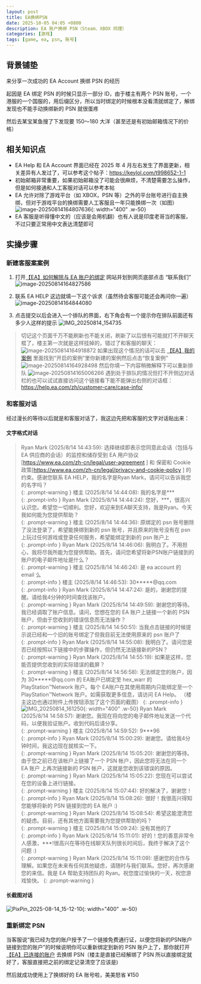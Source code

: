 ```yaml
---
layout: post
title: EA换绑PSN
date: 2025-10-05 04:05 +0800
description: EA 账户换绑 PSN（Steam、XBOX 同理）
categories: [游戏]
tags: [game, ea, psn, 账号]
---
```


## 背景铺垫
来分享一次成功的 EA Account 换绑 PSN 的经历

起因是 EA 绑定 PSN 的时候只显示一部分 ID，由于楼主有两个 PSN 账号，一个港服的一个国服的，用后缀区分，所以当时绑定的时候根本没看清就绑定了，解绑发现也不能手动换绑新的 PSN 就很蛋疼

然后去某宝某鱼搜了下发现要 150～180 大洋（甚至还是有初始邮箱情况下的价格）

## 相关知识点

- EA Help 和 EA Account 界面已经在 2025 年 4 月左右发生了界面更新，相关差异有人发过了，可以参考这个帖子：https://keylol.com/t998652-1-1  
- 初始邮箱非常重要，如果初始邮箱没了可能会很麻烦，不清楚需要怎么操作，但是如何接通和人工客服对话可以参考本帖  
- EA 允许对除了游戏平台（如 XBOX，PSN 等）之外的平台账号进行自主换绑，但对于游戏平台的换绑需要人工客服且一年只能换绑一次（如图）  
  ![image-20250814164807636](./image-20250814164807636.avif){: width="400" .w-50}  
- EA 客服是听得懂中文的（应该是会用机翻）也有人说是印度老哥当的客服，不过只要正常用中文表达清楚即可  

## 实操步骤
### 新建客服案案例

1. 打开[【EA】如何解除与 EA 账户的绑定](https://help.ea.com/zh/articles/ea-account/unlink-ea-account/) 网站并划到网页底部点击 “联系我们”
   ![image-20250814164827586](./image-20250814164827586.avif)

2. 联系 EA HELP 这边就填一下这个诉求（虽然待会客服可能还会再问你一遍）
   ![image-20250814164844080](./image-20250814164844080.avif)

3. 点击提交以后会进入一个排队的界面，右下角会有一个提示你在排队前面还有多少人这样的提示
   ![IMG_20250814_154735](./IMG_20250814_154735.avif)

> 切记这个页面千万不能刷新也不能关闭，刷新了以后很有可能就打不开聊天框了，楼主第一次就是这样挂掉的，错过了和客服的聊天：
> ![image-20250814164918872](./image-20250814164918872.avif)
> 如果出现这个情况的话可以去 [【EA】我的案例](https://help.ea.com/zh/help-my-cases/) 里面找到“开启的案例”里你新建的案例然后点击“恢复案例”
> ![image-20250814164928498](./image-20250814164928498.avif)
> 然后你填一下内容稍微解释下可以重新排队
> ![image-20250814165006266](./image-20250814165006266.avif)
> 遇到处于排队的情况但打不开侧边对话栏的也可以试试直接访问这个链接看下能不能弹出右侧的对话框：https://help.ea.com/zh/customer-care/case-info/

### 和客服对话

经过漫长的等待以后就是和客服对话了，我这边先把和客服的文字对话贴出来：

#### 文字格式对话
> Ryan Mark (2025/8/14 14:43:59): 选择继续即表示您同意此会话（包括与 EA 供应商的会话）的监控和储存受到 EA 用户协议[https://www.ea.com/zh-cn/legal/user-agreement ] 和 保密和 Cookie 政策[https://www.ea.com/zh-cn/legal/privacy-and-cookie-policy ] 的约束。感谢您联系 EA HELP，我的名字是Ryan Mark，请问可以告诉我您的名字吗？  
{: .prompt-warning }
> 楼主 (2025/8/14 14:44:08): 我的名字是\*\*\*  
{: .prompt-info }
> Ryan Mark (2025/8/14 14:44:24): 您好，\*\*\*，很高兴认识您。希望您一切顺利。您好，欢迎来到EA聊天支持，我是Ryan。今天我如何能为您提供帮助？  
{: .prompt-warning }
> 楼主 (2025/8/14 14:44:36): 原绑定的 psn 账号删除了没法登录了，希望能换绑到新的 psn 账号，并且原来的账号没有在 psn 上玩过任何游戏或登录任何服务，希望能绑定到新的 psn 账户上  
{: .prompt-info }
> Ryan Mark (2025/8/14 14:46:06): 我明白了。不用担心，我将尽我所能为您提供帮助。首先，请问您希望将新PSN账户链接到的账户的电子邮件地址是什么？  
{: .prompt-warning }
> 楼主 (2025/8/14 14:46:24): 是 ea account 的 email 么  
{: .prompt-info }
> 楼主 (2025/8/14 14:46:53): 30\*\*\*\*\*@qq.com  
{: .prompt-info }
> Ryan Mark (2025/8/14 14:47:24): 是的，谢谢您的提醒。请给我4分钟的时间查找该账户。  
{: .prompt-warning }
> Ryan Mark (2025/8/14 14:49:59): 谢谢您的等待。我已经调取了账户信息。请问，您想在您的 EA 账户上链接一个新的 PSN 账户，但由于您收到的错误信息而无法操作？  
{: .prompt-warning }
> 楼主 (2025/8/14 14:50:51): 当我点击链接的时候提示说已经和一个旧的账号绑定了但我目前无法使用原来的 psn 账户了  
{: .prompt-info }
> Ryan Mark (2025/8/14 14:55:08): 我明白了。请问您是否已经按照以下链接中的步骤操作，但仍然无法链接新的PSN？  
{: .prompt-warning }
> Ryan Mark (2025/8/14 14:55:19): 如果是这样，您能否提供您收到的实际错误的截屏？  
{: .prompt-warning }
> 楼主 (2025/8/14 14:56:58): 无法绑定您的账户，因为 30\*\*\*\*\*@qq.com 的 EA账户已绑定至 hex_warr 的 PlayStation™Network 账户。每个 EA账户在其使用周期内只能绑定至一个 PlayStation™Network 账户。如需获取更多信息，请访问 EA Help。 （楼主这边也通过附件上传按钮添加了这个页面的截图）
{: .prompt-info }  
![IMG_20250814_161250](./IMG_20250814_161250.avif){: width="400" .w-50}
> Ryan Mark (2025/8/14 14:58:57): 谢谢您。我现在将向您的电子邮件地址发送一个代码，以便我验证账户。收到代码后请分享。  
{: .prompt-warning }
> 楼主 (2025/8/14 14:59:52): 9\*\*\*96  
{: .prompt-info }
> Ryan Mark (2025/8/14 15:00:29): 谢谢您。请给我4分钟时间，我这边现在就核实一下。  
{: .prompt-warning }
> Ryan Mark (2025/8/14 15:05:20): 谢谢您的等待。由于您之前已在该帐户上链接了一个 PSN 帐户，因此您将无法在同一个 EA 账户 上再次链接新的 PSN 帐户，这就是您收到该错误的原因。  
{: .prompt-warning }
> Ryan Mark (2025/8/14 15:05:22): 您现在可以尝试在您的设备上进行链接。  
{: .prompt-warning }
> 楼主 (2025/8/14 15:07:44): 好的解决了，谢谢您！  
{: .prompt-info }
> Ryan Mark (2025/8/14 15:08:26): 很好！我很高兴得知您能够将新的 PSN 链接到您的 EA 账户 :)  
{: .prompt-warning }
> Ryan Mark (2025/8/14 15:08:54): 希望这能澄清您的疑虑。目前，还有其他方面需要我为您提供帮助的吗？  
{: .prompt-warning }
> 楼主 (2025/8/14 15:09:24): 没有其他的了  
{: .prompt-info }
> Ryan Mark (2025/8/14 15:11:01): 好的！您的善意非常令人感激，\*\*\*!很高兴在等待在线聊天队列很长时间后，我终于解决了这个问题 :)  
{: .prompt-warning }
> Ryan Mark (2025/8/14 15:11:09): 感谢您的合作与理解。如果您在未来有任何其他疑虑，请随时与我们联系。您好，再次感谢您的来信。我是 EA 帮助支持团队的 Ryan。祝您度过愉快的一天，祝您游戏愉快。
{: .prompt-warning }

#### 长截图对话
![PixPin_2025-08-14_15-12-10](./PixPin_2025-08-14_15-12-10.avif){: width="400" .w-50}

### 重新绑定 PSN
当客服说“我已经为您的账户授予了一个链接免费通行证，以便您将新的PSN账户链接到您的账户”的时候说明你可以重新绑定到新的 PSN 账户上了，那你就打开 [【EA】已连接的账户](https://myaccount.ea.com/am/ui/connected-accounts) 去换绑 PSN（楼主是直接已经解绑了 PSN 所以直接绑定就好了，客服直接把之前的绑定记录清空了应该是)

然后就成功使用上了换绑好的 EA 账号啦，美美怒省 ¥150
